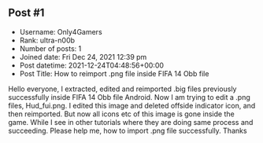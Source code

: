## Post #1
- Username: Only4Gamers
- Rank: ultra-n00b
- Number of posts: 1
- Joined date: Fri Dec 24, 2021 12:39 pm
- Post datetime: 2021-12-24T04:48:56+00:00
- Post Title: How to reimport .png file inside FIFA 14 Obb file

Hello everyone,
I extracted, edited and reimported .big files previously successfully inside FIFA 14 Obb file Android. Now I am trying to edit a .png files, Hud_fui.png. I edited this image and deleted offside indicator icon, and then reimported. But now all icons etc of this image is gone inside the game. While I see in other tutorials where they are doing same process and succeeding.
Please help me, how to import .png file successfully.
Thanks
